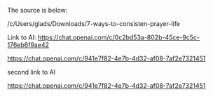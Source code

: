 
The source is below:


/c/Users/glads/Downloads/7-ways-to-consisten-prayer-life



Link to AI:
https://chat.openai.com/c/0c2bd53a-802b-45ce-9c5c-176eb6f9ae42

https://chat.openai.com/c/941e7f82-4e7b-4d32-af08-7af2e7321451

second link to AI

https://chat.openai.com/c/941e7f82-4e7b-4d32-af08-7af2e7321451
